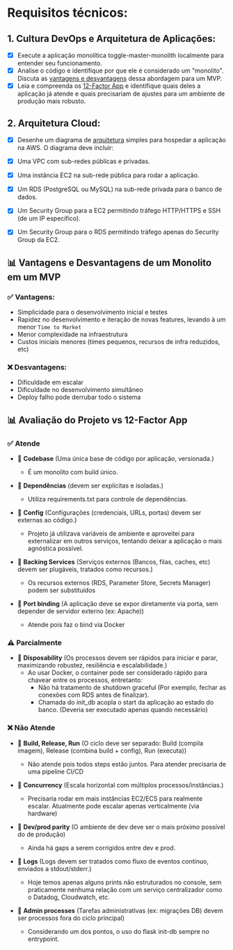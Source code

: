 # Requisitos técnicos:

## 1. Cultura DevOps e Arquitetura de Aplicações:

- [x] Execute a aplicação monolítica toggle-master-monolith localmente
para entender seu funcionamento.
- [x] Analise o código e identifique por que ele é considerado um "monolito".
Discuta as [vantagens e desvantagens](#vantagens-e-desvantagens-de-um-monolito-em-um-mvp) dessa abordagem para um
MVP.
- [x] Leia e compreenda os [12-Factor App](#-avaliação-do-projeto-vs-12-factor-app) e identifique quais
deles a aplicação já atende e quais precisariam de ajustes para um
ambiente de produção mais robusto.

## 2. Arquitetura Cloud:
- [x] Desenhe um diagrama de [arquitetura](0_ARQUITETURA.md) simples para hospedar a
aplicação na AWS. O diagrama deve incluir:
- [x] Uma VPC com sub-redes públicas e privadas.
- [x] Uma instância EC2 na sub-rede pública para rodar a aplicação.
- [x] Um RDS (PostgreSQL ou MySQL) na sub-rede privada para o banco
  de dados.
- [x] Um Security Group para a EC2 permitindo tráfego HTTP/HTTPS e
 SSH (de um IP específico).
- [x] Um Security Group para o RDS permitindo tráfego apenas do
  Security Group da EC2.


## 📊 Vantagens e Desvantagens de um Monolito em um MVP
### ✅  Vantagens:
- Simplicidade para o desenvolvimento inicial e testes
- Rapidez no desenvolvimento e iteração de novas features, levando à um menor `Time to Market`
- Menor complexidade na infraestrutura
- Custos iniciais menores (times pequenos, recursos de infra reduzidos, etc)

### ❌ Desvantagens:
- Dificuldade em escalar
- Dificuldade no desenvolvimento simultâneo
- Deploy falho pode derrubar todo o sistema

## 📊 Avaliação do Projeto vs 12-Factor App


### ✅ Atende
* 🔎 **Codebase** (Uma única base de código por aplicação, versionada.)
  - É um monolito com build único.


* 🔎 **Dependências** (devem ser explícitas e isoladas.)
  - Utiliza requirements.txt para controle de dependências.


* 🔎 **Config** (Configurações (credenciais, URLs, portas) devem ser externas ao código.)
  - Projeto já utilizava variáveis de ambiente e aproveitei para externalizar em outros serviços, tentando deixar a aplicação o mais agnóstica possível.


* 🔎 **Backing Services** (Serviços externos (Bancos, filas, caches, etc) devem ser plugáveis, tratados como recursos.)
  - Os recursos externos (RDS, Parameter Store, Secrets Manager) podem ser substituídos


* 🔎 **Port binding** (A aplicação deve se expor diretamente via porta, sem depender de servidor externo (ex: Apache))
  - Atende pois faz o bind via Docker

### ⚠️ Parcialmente 
* 🔎 **Disposability** (Os processos devem ser rápidos para iniciar e parar, maximizando robustez, resiliência e escalabilidade.)
  - Ao usar Docker, o container pode ser considerado rápido para chavear entre os processos, entretanto: 
    - Não há tratamento de shutdown graceful (Por exemplo, fechar as conexões com RDS antes de finalizar).
    - Chamada do init_db acopla o start da aplicação ao estado do banco. (Deveria ser executado apenas quando necessário)

### ❌ Não Atende
* 🔎 **Build, Release, Run** (O ciclo deve ser separado: Build (compila imagem), Release (combina build + config), Run (executa))
  - Não atende pois todos steps estão juntos. Para atender precisaria de uma pipeline CI/CD


* 🔎 **Concurrency** (Escala horizontal com múltiplos processos/instâncias.)
  - Precisaria rodar em mais instâncias EC2/ECS para realmente escalar. Atualmente pode escalar apenas verticalmente (via hardware)


* 🔎 **Dev/prod parity** (O ambiente de dev deve ser o mais próximo possível do de produção)
  - Ainda há gaps a serem corrigidos entre dev e prod.


* 🔎 **Logs** (Logs devem ser tratados como fluxo de eventos contínuo, enviados a stdout/stderr.)
  - Hoje temos apenas alguns prints não estruturados no console, sem praticamente nenhuma relação com um serviço centralizador como o Datadog, Cloudwatch, etc.


* 🔎 **Admin processes** (Tarefas administrativas (ex: migrações DB) devem ser processos fora do ciclo principal)
  - Considerando um dos pontos, o uso do flask init-db sempre no entrypoint. 